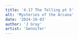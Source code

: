 ```yaml
---
title: '4.17 The Telling pt 5'
alt: 'Mysteries of the Arcana'
date: '2024-10-03'
author: 'J Gray'
artist: 'Gennifer'
---
```

